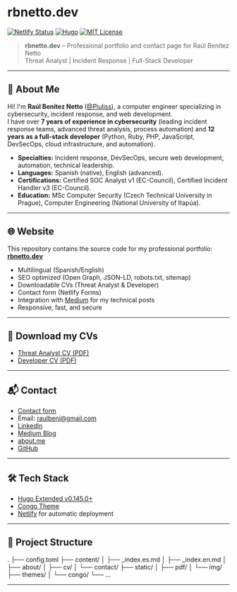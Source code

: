 # rbnetto.dev

[![Netlify Status](https://api.netlify.com/api/v1/badges/8641327d-70fe-4841-b613-4ffa2d469ffd/deploy-status)](https://app.netlify.com/sites/rbnetto/deploys)
[![Hugo](https://img.shields.io/badge/Hugo-Extended%20v0.145.0-ff4088?logo=hugo)](https://gohugo.io/)
[![MIT License](https://img.shields.io/badge/license-MIT-blue.svg)](LICENSE)

> **rbnetto.dev** – Professional portfolio and contact page for Raúl Benítez Netto  
> Threat Analyst | Incident Response | Full-Stack Developer

---

## 👋 About Me

Hi! I'm **Raúl Benítez Netto** ([@Piuliss](https://github.com/Piuliss)), a computer engineer specializing in cybersecurity, incident response, and web development.  
I have over **7 years of experience in cybersecurity** (leading incident response teams, advanced threat analysis, process automation) and **12 years as a full-stack developer** (Python, Ruby, PHP, JavaScript, DevSecOps, cloud infrastructure, and automation).

- **Specialties:** Incident response, DevSecOps, secure web development, automation, technical leadership.
- **Languages:** Spanish (native), English (advanced).
- **Certifications:** Certified SOC Analyst v1 (EC-Council), Certified Incident Handler v3 (EC-Council).
- **Education:** MSc Computer Security (Czech Technical University in Prague), Computer Engineering (National University of Itapúa).

---

## 🌐 Website

This repository contains the source code for my professional portfolio:  
**[rbnetto.dev](https://rbnetto.dev)**

- Multilingual (Spanish/English)
- SEO optimized (Open Graph, JSON-LD, robots.txt, sitemap)
- Downloadable CVs (Threat Analyst & Developer)
- Contact form (Netlify Forms)
- Integration with [Medium](https://blog.rbnetto.dev) for my technical posts
- Responsive, fast, and secure

---

## 📄 Download my CVs

- [Threat Analyst CV (PDF)](https://rbnetto.dev/pdf/Raul-Benitez-Netto-CV-ThreatAnalyst.pdf)
- [Developer CV (PDF)](https://rbnetto.dev/pdf/Raul-Benitez-Netto-CV-Devs.pdf)

---

## 📬 Contact

- [Contact form](https://rbnetto.dev/contact/)
- Email: [raulbeni@gmail.com](mailto:raulbeni@gmail.com)
- [LinkedIn](https://www.linkedin.com/in/rauliss/)
- [Medium Blog](https://blog.rbnetto.dev)
- [about.me](https://about.me/rauliss)
- [GitHub](https://github.com/Piuliss)

---

## 🛠️ Tech Stack

- [Hugo Extended v0.145.0+](https://gohugo.io/)
- [Congo Theme](https://github.com/jpanther/congo)
- [Netlify](https://www.netlify.com/) for automatic deployment

---

## 📁 Project Structure
.
├── config.toml
├── content/
│ ├── _index.es.md
│ ├── _index.en.md
│ ├── about/
│ ├── cv/
│ └── contact/
├── static/
│ ├── pdf/
│ └── img/
├── themes/
│ └── congo/
└── ...

---